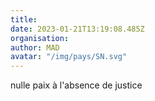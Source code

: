 ```yaml
---
title: 
date: 2023-01-21T13:19:08.485Z
organisation: 
author: MAD
avatar: "/img/pays/SN.svg"
---
```


nulle paix à l'absence de justice